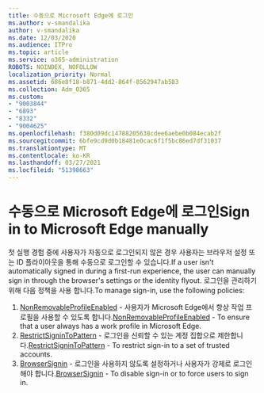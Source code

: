 ```yaml
---
title: 수동으로 Microsoft Edge에 로그인
ms.author: v-smandalika
author: v-smandalika
ms.date: 12/03/2020
ms.audience: ITPro
ms.topic: article
ms.service: o365-administration
ROBOTS: NOINDEX, NOFOLLOW
localization_priority: Normal
ms.assetid: 686e8f18-b871-4dd2-864f-8562947ab583
ms.collection: Adm_O365
ms.custom:
- "9003844"
- "6893"
- "8332"
- "9004625"
ms.openlocfilehash: f380d09dc14788205638cdee6aebe0b084ecab2f
ms.sourcegitcommit: 6bfe9cd9d0b18481e0cac6f1f5bc86ed7df31037
ms.translationtype: MT
ms.contentlocale: ko-KR
ms.lasthandoff: 03/27/2021
ms.locfileid: "51398663"
---
```

# <a name="sign-in-to-microsoft-edge-manually"></a><span data-ttu-id="29cac-102">수동으로 Microsoft Edge에 로그인</span><span class="sxs-lookup"><span data-stu-id="29cac-102">Sign in to Microsoft Edge manually</span></span>

<span data-ttu-id="29cac-103">첫 실행 경험 중에 사용자가 자동으로 로그인되지 않은 경우 사용자는 브라우저 설정 또는 ID 플라이아웃을 통해 수동으로 로그인할 수 있습니다.</span><span class="sxs-lookup"><span data-stu-id="29cac-103">If a user isn't automatically signed in during a first-run experience, the user can manually sign in through the browser's settings or the identity flyout.</span></span> <span data-ttu-id="29cac-104">로그인을 관리하기 위해 다음 정책을 사용 합니다.</span><span class="sxs-lookup"><span data-stu-id="29cac-104">To manage sign-in, use the following policies:</span></span>

1. <span data-ttu-id="29cac-105">[NonRemovableProfileEnabled](https://docs.microsoft.com/deployedge/microsoft-edge-policies#nonremovableprofileenabled) - 사용자가 Microsoft Edge에서 항상 작업 프로필을 사용할 수 있도록 합니다.</span><span class="sxs-lookup"><span data-stu-id="29cac-105">[NonRemovableProfileEnabled](https://docs.microsoft.com/deployedge/microsoft-edge-policies#nonremovableprofileenabled) - To ensure that a user always has a work profile in Microsoft Edge.</span></span>
2. <span data-ttu-id="29cac-106">[RestrictSigninToPattern](https://docs.microsoft.com/deployedge/microsoft-edge-policies#restrictsignintopattern) - 로그인을 신뢰할 수 있는 계정 집합으로 제한합니다.</span><span class="sxs-lookup"><span data-stu-id="29cac-106">[RestrictSigninToPattern](https://docs.microsoft.com/deployedge/microsoft-edge-policies#restrictsignintopattern) - To restrict sign-in to a set of trusted accounts.</span></span>
3. <span data-ttu-id="29cac-107">[BrowserSignin](https://docs.microsoft.com/deployedge/microsoft-edge-policies#browsersignin) - 로그인을 사용하지 않도록 설정하거나 사용자가 강제로 로그인해야 합니다.</span><span class="sxs-lookup"><span data-stu-id="29cac-107">[BrowserSignin](https://docs.microsoft.com/deployedge/microsoft-edge-policies#browsersignin) - To disable sign-in or to force users to sign in.</span></span>

